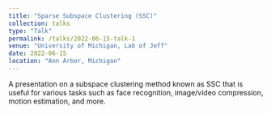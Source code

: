 ```yaml
---
title: "Sparse Subspace Clustering (SSC)"
collection: talks
type: "Talk"
permalink: /talks/2022-06-15-talk-1
venue: "University of Michigan, Lab of Jeff"
date: 2022-06-15
location: "Ann Arbor, Michigan"
---
```


A presentation on a subspace clustering method known as SSC that is useful for various tasks such as face recognition, image/video compression, motion estimation, and more.
